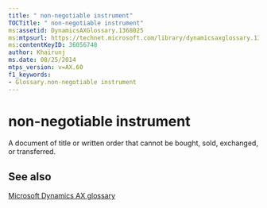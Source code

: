 ```yaml
---
title: " non-negotiable instrument"
TOCTitle: " non-negotiable instrument"
ms:assetid: DynamicsAXGlossary.1368025
ms:mtpsurl: https://technet.microsoft.com/library/dynamicsaxglossary.1368025(v=AX.60)
ms:contentKeyID: 36056748
author: Khairunj
ms.date: 08/25/2014
mtps_version: v=AX.60
f1_keywords:
- Glossary.non-negotiable instrument
---
```


# non-negotiable instrument

A document of title or written order that cannot be bought, sold, exchanged, or transferred.

## See also

[Microsoft Dynamics AX glossary](glossary/microsoft-dynamics-ax-glossary.md)

  


